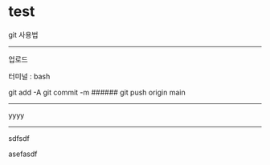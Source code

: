 # test

git 사용법

---

업로드

터미널 : bash

git add -A
git commit -m ######
git push origin main

-------

yyyy 

---


sdfsdf


asefasdf
